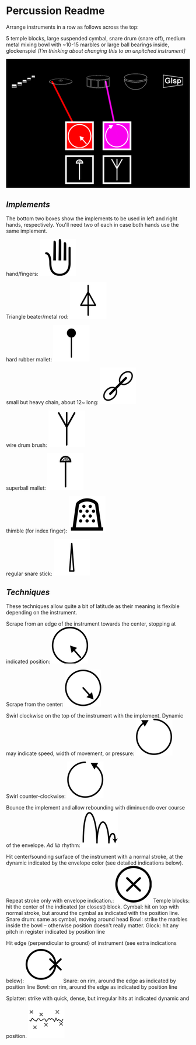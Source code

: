 # Percussion Readme

Arrange instruments in a row as follows across the top:

5 temple blocks, large suspended cymbal, snare drum (snare off), medium metal mixing bowl with ~10-15 marbles or large ball bearings inside, glockenspiel *[I'm thinking about changing this to an unpitched instrument]*

![perc](https://github.com/jasoncharney/syllabary/blob/master/readme-imgs/perc.png?raw=true)

## *Implements*
The bottom two boxes show the implements to be used in left and right hands, respectively. You'll need two of each in case both hands use the same implement.

hand/fingers: ![hand](https://github.com/jasoncharney/syllabary/blob/master/readme-imgs/hand.png?raw=true)

Triangle beater/metal rod: ![beater](https://github.com/jasoncharney/syllabary/blob/master/readme-imgs/beater.png?raw=true)

hard rubber mallet: ![mallet](https://github.com/jasoncharney/syllabary/blob/master/readme-imgs/mallet.png?raw=true)

small but heavy chain, about 12~ long: ![chain](https://github.com/jasoncharney/syllabary/blob/master/readme-imgs/chain.png?raw=true)

wire drum brush: ![brush](https://github.com/jasoncharney/syllabary/blob/master/readme-imgs/brush.png?raw=true)

superball mallet: ![superball](https://github.com/jasoncharney/syllabary/blob/master/readme-imgs/superball.png?raw=true)

thimble (for index finger): ![thimble](https://github.com/jasoncharney/syllabary/blob/master/readme-imgs/thimble.png?raw=true)

regular snare stick: ![stick](https://github.com/jasoncharney/syllabary/blob/master/readme-imgs/stick.png?raw=true)

## *Techniques*

These techniques allow quite a bit of latitude as their meaning is flexible depending on the instrument.

Scrape from an edge of the instrument towards the center, stopping at indicated position: ![scrapetocenter](https://github.com/jasoncharney/syllabary/blob/master/readme-imgs/scrapetocenter.png?raw=true)

Scrape from the center: ![scrapetoedge](https://github.com/jasoncharney/syllabary/blob/master/readme-imgs/scrapetoedge.png?raw=true)

Swirl clockwise on the top of the instrument with the implement. Dynamic may indicate speed, width of movement, or pressure: ![swirlcw](https://github.com/jasoncharney/syllabary/blob/master/readme-imgs/swirlcw.png?raw=true)

Swirl counter-clockwise: ![swirlccw](https://github.com/jasoncharney/syllabary/blob/master/readme-imgs/swirlccw.png?raw=true)

Bounce the implement and allow rebounding with diminuendo over course of the envelope. *Ad lib* rhythm: ![bounce](https://github.com/jasoncharney/syllabary/blob/master/readme-imgs/bounce.png?raw=true) 

Hit center/sounding surface of the instrument with a normal stroke, at the dynamic indicated by the envelope color (see detailed indications below). Repeat stroke only with envelope indication.: ![hitcenter](https://github.com/jasoncharney/syllabary/blob/master/readme-imgs/hitcenter.png?raw=true)
Temple blocks: hit the center of the indicated (or closest) block.
Cymbal: hit on top with normal stroke, but around the cymbal as indicated with the position line.
Snare drum: same as cymbal, moving around head
Bowl: strike the marbles inside the bowl – otherwise position doesn't really matter.
Glock: hit any pitch in register indicated by position line

Hit edge (perpendicular to ground) of instrument (see extra indications below): ![hiteedge](https://github.com/jasoncharney/syllabary/blob/master/readme-imgs/hitedge.png?raw=true)
Snare: on rim, around the edge as indicated by position line
Bowl: on rim, around the edge as indicated by position line

Splatter: strike with quick, dense, but irregular hits at indicated dynamic and position. ![splatter](https://github.com/jasoncharney/syllabary/blob/master/readme-imgs/smatter.png?raw=true)







